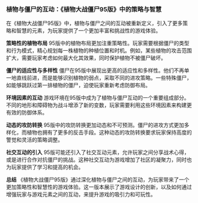 ### 植物与僵尸的互动：《植物大战僵尸95版》中的策略与智慧

在《植物大战僵尸95版》中，植物与僵尸之间的互动被重新定义，引入了更多策略和智慧的元素，为玩家提供了一个更加丰富和挑战性的游戏体验。

**策略性的植物布局**
95版中的植物布局更加注重策略性。玩家需要根据僵尸的类型和行为模式，精心规划每一株植物的种植位置和时机。例如，某些植物的攻击范围扩大，需要玩家考虑如何最大化其效果，同时保护植物不被僵尸破坏。

**僵尸的适应性与多样性**
僵尸在95版中展现出更高的适应性和多样性。他们不再单一地直线前进，而是能够识别植物的弱点，采取不同的进攻策略。一些特殊僵尸，如能够跳跃过第一排植物的僵尸，迫使玩家重新考虑防御布局。

**环境因素的互动**
游戏环境在95版中成为了植物与僵尸互动的一个重要组成部分。不同的地形和障碍物为战斗增添了新的变数，玩家需要利用这些环境因素来构建更有效的防御体系。

**动态的攻防转换**
95版中的攻防转换更加动态和不可预测。僵尸的进攻方式更加多样化，而植物也拥有了更多的反击手段。这种动态的攻防转换要求玩家保持高度的警觉和灵活的策略调整。

**社交互动的引入**
95版可能还引入了社交互动元素，允许玩家之间分享战术心得，或是进行合作对抗僵尸的挑战。这种社交互动为游戏增加了社区的凝聚力，同时也为玩家提供了学习和提高的机会。

**总结**
《植物大战僵尸95版》通过深化植物与僵尸之间的互动，为玩家带来了一个更加策略性和智慧性的游戏体验。这一版本展示了游戏设计的创新，以及如何通过增强玩家与游戏元素之间的互动，来提升游戏的吸引力和可玩性。